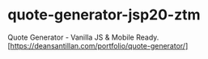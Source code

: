 # quote-generator-jsp20-ztm

Quote Generator - Vanilla JS &amp; Mobile Ready.
[https://deansantillan.com/portfolio/quote-generator/]
